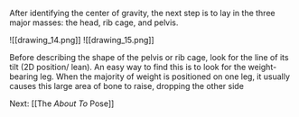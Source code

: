 After identifying the center of gravity, the next step is to lay in the three major masses: the head, rib cage, and pelvis.

![[drawing_14.png]]
![[drawing_15.png]]

Before describing the shape of the pelvis or rib cage, look for the line of its tilt (2D position/ lean). An easy way to find this is to look for the weight-bearing leg. When  the majority of weight is positioned on one leg, it usually causes this large area of bone to raise, dropping the other side

Next: [[The _About To_ Pose]]
